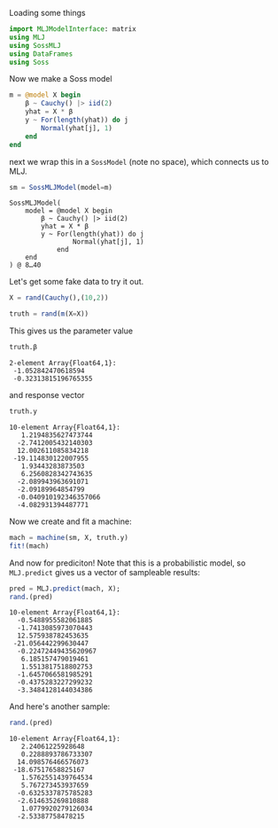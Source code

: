Loading some things

````julia
import MLJModelInterface: matrix
using MLJ
using SossMLJ
using DataFrames
using Soss
````





Now we make a Soss model

````julia
m = @model X begin
    β ~ Cauchy() |> iid(2)
    yhat = X * β
    y ~ For(length(yhat)) do j
        Normal(yhat[j], 1)
    end
end
````





next we wrap this in a `SossModel` (note no space), which connects us to MLJ.

````julia
sm = SossMLJModel(model=m)
````


````
SossMLJModel(
    model = @model X begin
        β ~ Cauchy() |> iid(2)
        yhat = X * β
        y ~ For(length(yhat)) do j
                Normal(yhat[j], 1)
            end
    end
) @ 8…40
````





Let's get some fake data to try it out.

````julia
X = rand(Cauchy(),(10,2))

truth = rand(m(X=X))
````





This gives us the parameter value

````julia
truth.β
````


````
2-element Array{Float64,1}:
 -1.052842470618594
 -0.32313815196765355
````





and response vector

````julia
truth.y
````


````
10-element Array{Float64,1}:
   1.2194835627473744
  -2.7412005432140303
  12.002611085834218
 -19.114830122007955
   1.93443283873503
   6.2560828342743635
  -2.089943963691071
  -2.09189964854799
  -0.040910192346357066
  -4.082931394487771
````





Now we create and fit a machine:

````julia
mach = machine(sm, X, truth.y)
fit!(mach)
````





And now for prediciton! Note that this is a probabilistic model, so `MLJ.predict` gives us a vector of sampleable results:

````julia
pred = MLJ.predict(mach, X);
rand.(pred)
````


````
10-element Array{Float64,1}:
  -0.5488955582061885
  -1.7413085973070443
  12.575938782453635
 -21.056442299630447
  -0.22472449435620967
   6.185157479019461
   1.5513817518802753
  -1.6457066581985291
  -0.4375283227299232
  -3.3484128144034386
````





And here's another sample:

````julia
rand.(pred)
````


````
10-element Array{Float64,1}:
   2.24061225928648
   0.2288893786733307
  14.098576466576073
 -18.67517658825167
   1.5762551439764534
   5.767273453937659
  -0.6325337875785283
  -2.614635269810888
   1.0779920279126034
  -2.53387758478215
````


